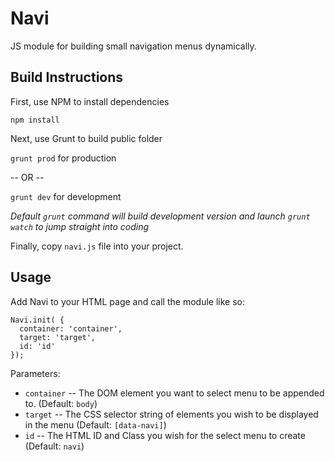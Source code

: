 # Navi
JS module for building small navigation menus dynamically.

Build Instructions
-------------------

First, use NPM to install dependencies

`npm install`

Next, use Grunt to build public folder

`grunt prod` for production

-- OR --

`grunt dev` for development

*Default `grunt` command will build development version and launch `grunt watch` to jump straight into coding*

Finally, copy `navi.js` file into your project.


Usage
---------------------

Add Navi to your HTML page and call the module like so:

```
Navi.init( { 
  container: 'container', 
  target: 'target', 
  id: 'id' 
});
```

Parameters:
- `container` -- The DOM element you want to select menu to be appended to. (Default: `body`)
- `target` -- The CSS selector string of elements you wish to be displayed in the menu (Default: `[data-navi]`)
- `id` -- The HTML ID and Class you wish for the select menu to create (Default: `navi`)

